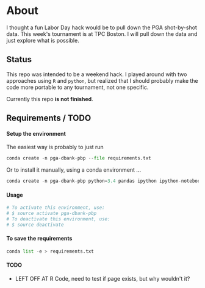 # About

I thought a fun Labor Day hack would be to pull down the PGA shot-by-shot data.  This week's tournament is at TPC Boston.  I will pull down the data and just explore what is possible.


## Status

This repo was intended to be a weekend hack.  I played around with two approaches using `R` and `python`, but realized that I should probably make the code more portable to any tournament, not one specific.  

Currently this repo __is not finished__.


## Requirements / TODO

#### Setup the environment  

The easiest way is probably to just run

```python
conda create -n pga-dbank-pbp --file requirements.txt
```

Or to install it manually, using a conda environment ...

```python
conda create -n pga-dbank-pbp python=3.4 pandas ipython ipython-notebook requests
``` 


#### Usage

```python
# To activate this environment, use:
# $ source activate pga-dbank-pbp
# To deactivate this environment, use:
# $ source deactivate
``` 
   
      
#### To save the requirements  


```python
conda list -e > requirements.txt
```




#### TODO

- LEFT OFF AT R Code, need to test if page exists, but why wouldn't it?
